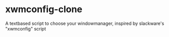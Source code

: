 # xwmconfig-clone
A textbased script to choose your windowmanager, inspired by slackware's "xwmconfig" script

